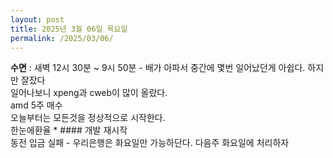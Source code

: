 ```yaml
---
layout: post
title: 2025년 3월 06일 목요일
permalink: /2025/03/06/
---
```

**수면** : 새벽 12시 30분 ~ 9시 50분 - 배가 아파서 중간에 몇번 일어났던게 아쉽다. 하지만 잘잤다<br/>
일어나보니 xpeng과 cweb이 많이 올랐다.<br/>
amd 5주 매수<br/>
오늘부터는 모든것을 정상적으로 시작한다.<br/>
한눈에환율 * #### 개발 재시작<br/>
동전 입금 실패 - 우리은행은 화요일만 가능하단다. 다음주 화요일에 처리하자